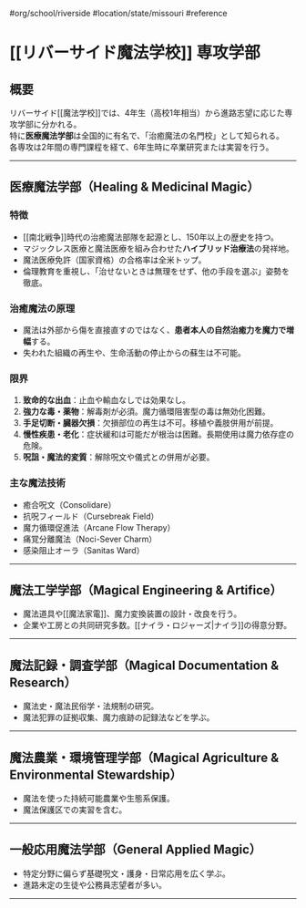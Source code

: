 #org/school/riverside #location/state/missouri #reference 
# [[リバーサイド魔法学校]] 専攻学部

## 概要
リバーサイド[[魔法学校]]では、4年生（高校1年相当）から進路志望に応じた専攻学部に分かれる。  
特に**医療魔法学部**は全国的に有名で、「治癒魔法の名門校」として知られる。  
各専攻は2年間の専門課程を経て、6年生時に卒業研究または実習を行う。

---

## 医療魔法学部（Healing & Medicinal Magic）
### 特徴
- [[南北戦争]]時代の治癒魔法部隊を起源とし、150年以上の歴史を持つ。
- マジックレス医療と魔法医療を組み合わせた**ハイブリッド治療法**の発祥地。
- 魔法医療免許（国家資格）の合格率は全米トップ。
- 倫理教育を重視し、「治せないときは無理をせず、他の手段を選ぶ」姿勢を徹底。

### 治癒魔法の原理
- 魔法は外部から傷を直接直すのではなく、**患者本人の自然治癒力を魔力で増幅**する。
- 失われた組織の再生や、生命活動の停止からの蘇生は不可能。

### 限界
1. **致命的な出血**：止血や輸血なしでは効果なし。
2. **強力な毒・薬物**：解毒剤が必須。魔力循環阻害型の毒は無効化困難。
3. **手足切断・臓器欠損**：欠損部位の再生は不可。移植や義肢併用が前提。
4. **慢性疾患・老化**：症状緩和は可能だが根治は困難。長期使用は魔力依存症の危険。
5. **呪詛・魔法的変質**：解除呪文や儀式との併用が必要。

### 主な魔法技術
- 癒合呪文（Consolidare）
- 抗呪フィールド（Cursebreak Field）
- 魔力循環促進法（Arcane Flow Therapy）
- 痛覚分離魔法（Noci-Sever Charm）
- 感染阻止オーラ（Sanitas Ward）

---

## 魔法工学学部（Magical Engineering & Artifice）
- 魔法道具や[[魔法家電]]、魔力変換装置の設計・改良を行う。
- 企業や工房との共同研究多数。[[ナイラ・ロジャーズ|ナイラ]]の得意分野。

---

## 魔法記録・調査学部（Magical Documentation & Research）
- 魔法史・魔法民俗学・法規制の研究。
- 魔法犯罪の証拠収集、魔力痕跡の記録法などを学ぶ。

---

## 魔法農業・環境管理学部（Magical Agriculture & Environmental Stewardship）
- 魔法を使った持続可能農業や生態系保護。
- 魔法保護区での実習を含む。

---

## 一般応用魔法学部（General Applied Magic）
- 特定分野に偏らず基礎呪文・護身・日常応用を広く学ぶ。
- 進路未定の生徒や公務員志望者が多い。

---
